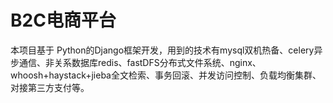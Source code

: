 # B2C电商平台
本项目基于 Python的Django框架开发，用到的技术有mysql双机热备、celery异步通信、非关系数据库redis、fastDFS分布式文件系统、nginx、whoosh+haystack+jieba全文检索、事务回滚、并发访问控制、负载均衡集群、对接第三方支付等。<br>

